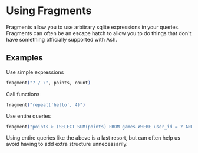 # Using Fragments

Fragments allow you to use arbitrary sqlite expressions in your queries. Fragments can often be an escape hatch to allow you to do things that don't have something officially supported with Ash.

## Examples

Use simple expressions

```elixir
fragment("? / ?", points, count)
```

Call functions

```elixir
fragment("repeat('hello', 4)")
```

Use entire queries

```elixir
fragment("points > (SELECT SUM(points) FROM games WHERE user_id = ? AND id != ?)", user_id, id)
```

Using entire queries like the above is a last resort, but can often help us avoid having to add extra structure unnecessarily.
